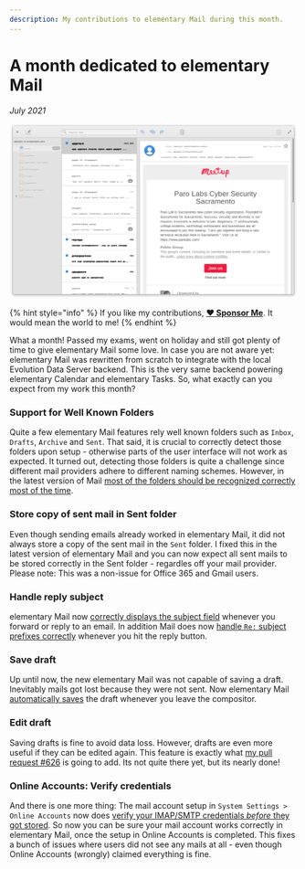```yaml
---
description: My contributions to elementary Mail during this month.
---
```


# A month dedicated to elementary Mail

_July 2021_

![elementary Mail](../.gitbook/assets/io.elementary.mail.png)

{% hint style="info" %}
If you like my contributions, [**❤️ Sponsor Me**](https://github.com/sponsors/marbetschar). It would mean the world to me!
{% endhint %}

What a month! Passed my exams, went on holiday and still got plenty of time to give elementary Mail some love. In case you are not aware yet: elementary Mail was rewritten from scratch to integrate with the local Evolution Data Server backend. This is the very same backend powering elementary Calendar and elementary Tasks. So, what exactly can you expect from my work this month?

### Support for Well Known Folders

Quite a few elementary Mail features rely well known folders such as `Inbox`, `Drafts`, `Archive` and `Sent`. That said, it is crucial to correctly detect those folders upon setup - otherwise parts of the user interface will not work as expected. It turned out, detecting those folders is quite a challenge since different mail providers adhere to different naming schemes. However, in the latest version of Mail [most of the folders should be recognized correctly most of the time](https://github.com/elementary/switchboard-plug-onlineaccounts/pull/192).

### Store copy of sent mail in Sent folder

Even though sending emails already worked in elementary Mail, it did not always store a copy of the sent mail in the `Sent` folder. I fixed this in the latest version of elementary Mail and you can now expect all sent mails to be stored correctly in the Sent folder - regardles off your mail provider. Please note: This was a non-issue for Office 365 and Gmail users.

### Handle reply subject

elementary Mail now [correctly displays the subject field](https://github.com/elementary/mail/pull/602) whenever you forward or reply to an email. In addition Mail does now [handle `Re:` subject prefixes correctly](https://github.com/elementary/mail/pull/603) whenever you hit the reply button.

### Save draft

Up until now, the new elementary Mail was not capable of saving a draft. Inevitably mails got lost because they were not sent. Now elementary Mail [automatically saves](https://github.com/elementary/mail/pull/599) the draft whenever you leave the compositor.

### Edit draft

Saving drafts is fine to avoid data loss. However, drafts are even more useful if they can be edited again. This feature is exactly what [my pull request #626](https://github.com/elementary/mail/pull/626) is going to add. Its not quite there yet, but its nearly done!

### Online Accounts: Verify credentials

And there is one more thing: The mail account setup in `System Settings > Online Accounts` now does [verify your IMAP/SMTP credentials _before_ they got stored](https://github.com/elementary/switchboard-plug-onlineaccounts/pull/189). So now you can be sure your mail account works correctly in elementary Mail, once the setup in Online Accounts is completed. This fixes a bunch of issues where users did not see any mails at all - even though Online Accounts (wrongly) claimed everything is fine.